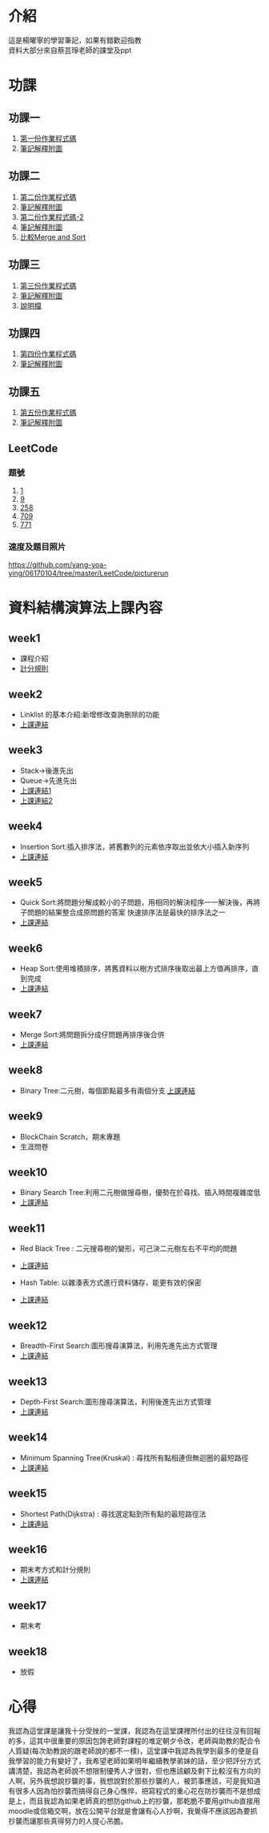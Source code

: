 # 介紹
這是楊曜寧的學習筆記，如果有錯歡迎指教  
資料大部分來自蔡芸琤老師的課堂及ppt
# 功課
## 功課一
   1. [第一份作業程式碼](https://github.com/yang-yoa-ying/06170104/blob/master/HW1/QuickSort.ipynb "Title")
   2. [筆記解釋附圖](https://github.com/yang-yoa-ying/06170104/blob/master/HW1/README.md "Title")
## 功課二
   1. [第二份作業程式碼](https://github.com/yang-yoa-ying/06170104/blob/master/HW2/heap_sort_06170104.py "Title")
   2. [筆記解釋附圖](https://github.com/yang-yoa-ying/06170104/blob/master/HW2/Heapsort.md "Title")
   3. [第二份作業程式碼-2](https://github.com/yang-yoa-ying/06170104/blob/master/HW2/merge_sort_06170104.py "Title")
   4. [筆記解釋附圖](https://github.com/yang-yoa-ying/06170104/blob/master/HW2/Mergesort.md "Title")
   5. [比較Merge and Sort](https://github.com/yang-yoa-ying/06170104/blob/master/HW2/merge_sort_06170104.py "Title")
## 功課三
   1. [第三份作業程式碼](https://github.com/yang-yoa-ying/06170104/blob/master/HW3/binary_search_tree_06170104.py"Title")
   2. [筆記解釋附圖](https://github.com/yang-yoa-ying/06170104/blob/master/HW3/%E6%B5%81%E7%A8%8B%E5%9C%96%E8%88%87%E5%AD%B8%E7%BF%92%E6%AD%B7%E7%A8%8B%26BST%E5%8E%9F%E7%90%86.md "Title")
   3. [說明檔](https://github.com/yang-yoa-ying/06170104/blob/master/HW3/binary_search_tree%E6%96%B0%E5%A2%9E%E3%80%81%E5%88%AA%E9%99%A4%E3%80%81%E6%9F%A5%E8%A9%A2%E5%92%8C%E4%BF%AE%E6%94%B9%E8%AA%AA%E6%98%8E.md "Title")
## 功課四
   1. [第四份作業程式碼](https://github.com/yang-yoa-ying/06170104/blob/master/HW4/hash_table_06170104.py "Title")
   2. [筆記解釋附圖](https://github.com/yang-yoa-ying/06170104/blob/master/HW4/%E5%8E%9F%E7%90%86%E6%B5%81%E7%A8%8B%E5%9C%96%E5%8F%8A%E5%AD%B8%E7%BF%92%E6%AD%B7%E7%A8%8B.md "Title")
## 功課五
   1. [第五份作業程式碼](https://github.com/yang-yoa-ying/06170104/blob/master/HW5/BFS_06170104.py "Title")
   2. [筆記解釋附圖](https://github.com/yang-yoa-ying/06170104/blob/master/HW5/%E6%B5%81%E7%A8%8B%E5%9C%96%E3%80%81%E5%AD%B8%E7%BF%92%E6%AD%B7%E7%A8%8B%E8%88%87BFS%E5%92%8CDFS%E4%B9%8B%E6%AF%94%E8%BC%83.md "Title")
## LeetCode
### 題號
   1. [1](https://github.com/yang-yoa-ying/06170104/blob/master/LeetCode/1.py "Title")
   2. [9](https://github.com/yang-yoa-ying/06170104/blob/master/LeetCode/9.py "Title")
   3. [258](https://github.com/yang-yoa-ying/06170104/blob/master/LeetCode/258.py "Title")
   4. [709](https://github.com/yang-yoa-ying/06170104/blob/master/LeetCode/709.py "Title")
   5. [771](https://github.com/yang-yoa-ying/06170104/blob/master/LeetCode/771.py "Title")
### 速度及題目照片
https://github.com/yang-yoa-ying/06170104/tree/master/LeetCode/picturerun 

# 資料結構演算法上課內容
## week1
* 課程介紹
* [計分規則](https://docs.google.com/presentation/d/e/2PACX-1vQyAFfgCNbBPBDWV_Xbahc2CtMBr_v-jfffAhaOWw2SntBRd2kJtLZZgdYoRfEZD7flCo4ilfO_msKX/pub?start=false&loop=false&delayms=3000&slide=id.p "Title")

## week2
* Linklist 的基本介紹:新增修改查詢刪除的功能
* [上課連結](https://docs.google.com/presentation/d/e/2PACX-1vTB218-EdUZ5jpNz6Uv4TOZQc37Y281v128_aRcWC6EhkTQs5bS8fh7yysmcuzb9R2QPN6_PDshFWL_/pub?start=false&loop=false&delayms=3000&slide=id.p "Title")

## week3
* Stack->後進先出
* Queue->先進先出
* [上課連結1](https://docs.google.com/presentation/d/e/2PACX-1vRBr7b06XjLvDws-d-4ZjBCm_3aL_q3gKbKy2DRoOtIXwz-EApyndHBPbLme_e5V12ZNl1hDikuzEYW/pub?start=false&loop=false&delayms=3000&slide=id.p "Title")
* [上課連結2](https://docs.google.com/presentation/d/e/2PACX-1vQ1hb79im0vqpApCttGnXAFRT8SqH9HQP0b_oyVRCV8SVyiHLkHJjidYGAfxkvq468QMumFIDdTeiB-/pub?start=false&loop=false&delayms=3000&slide=id.p "Title")

## week4
* Insertion Sort:插入排序法，將舊數列的元素依序取出並依大小插入新序列
* [上課連結](https://docs.google.com/presentation/d/e/2PACX-1vQOTMDM-5-OUaGfnLUOFVgefFwSVRplSwnbicp0CXOQrB5H8RM_1Aq8o_4JxHlncEmhjvqk3tzcoB7s/pub?start=false&loop=false&delayms=3000&slide=id.p "Title")

## week5
* Quick Sort:將問題分解成較小的子問題，用相同的解決程序一一解決後，再將子問題的結果整合成原問題的答案
快速排序法是最快的排序法之一
* [上課連結](https://docs.google.com/presentation/d/e/2PACX-1vSqz8sTxT4xyjgiz-htLvZd7FZ_5ZzgKf60pFEoNLU5S77JxrsGJ2vd15CdxlfLtT3g2aizHP-Ebk9b/pub?start=false&loop=false&delayms=3000&slide=id.p "Title")

## week6
* Heap Sort:使用堆積排序，將舊資料以樹方式排序後取出最上方值再排序，直到完成
* [上課連結](https://docs.google.com/presentation/d/e/2PACX-1vRAGwnUvg6BcXoML5u9f4gO6YKcz0vXf7bDnPho_S7mG5D0SBR78djt91RKUPMxqNfkVIcu3l5WCXPh/pub?start=false&loop=false&delayms=3000&slide=id.p "Title")

## week7
* Merge Sort:將問題拆分成仔問題再排序後合併
* [上課連結](https://docs.google.com/presentation/d/e/2PACX-1vToxkEzc1H1RT5MI9G941KQFBC7GO_Efn95wTqXLEdr3LDBSNcQb-M46IOC-_RzZih6IBEwwy3rWQuE/pub?start=false&loop=false&delayms=3000&slide=id.p "Title")
   
## week8
* Binary Tree:二元樹，每個節點最多有兩個分支
[上課連結](https://docs.google.com/presentation/d/e/2PACX-1vSC3P8sGElP48mJTjqT309470SmTFBwJXWsU9hTX2hg5tVpiG4yC703qA7ibPep-Qakmm2Mw_F-ScZh/pub?start=false&loop=false&delayms=3000&slide=id.p "Title")

## week9
* BlockChain Scratch，期末專題
* 生涯問卷

## week10
* Binary Search Tree:利用二元樹做搜尋樹，優勢在於尋找、插入時間複雜度低
* [上課連結](https://docs.google.com/presentation/d/e/2PACX-1vQgUh73yvSdxAvMH50DHWJ5lsCX8-daMxtoltU9rYW7xCmqYz2A1wOv0Vcx_F9KO5ZUvZBv3IF1TjGi/pub?start=false&loop=false&delayms=3000&slide=id.p "Title")

## week11
* Red Black Tree : 二元搜尋樹的變形，可己決二元樹左右不平均的問題
* [上課連結](https://docs.google.com/presentation/d/e/2PACX-1vRxyJRARq0BNuGJq_o2cUHIXBWrRSZrAOyXOSt9qCTSjQtyp8XqFq3VuNn3gCt3sXenOZmWLqIjcyFs/pub?start=false&loop=false&delayms=3000&slide=id.p "Title")

* Hash Table: 以雜湊表方式進行資料儲存，能更有效的保密
* [上課連結](https://docs.google.com/presentation/d/e/2PACX-1vT1HO9Nl475k2bR0l1x8_Tr4V5Wzx0BEqp9bpmHckvj8kTeJehhYVlOJUDVPhLQm6kjGCJ_sLMSBUw5/pub?start=false&loop=false&delayms=3000&slide=id.p"Title")

## week12
* Breadth-First Search:圖形搜尋演算法，利用先進先出方式管理
* [上課連結](https://docs.google.com/presentation/d/e/2PACX-1vSYJYXUXvGAeTZ5fknxj_-EPm3zxgy4ITdImrXzy63Y-iZgs8uwVNmOaZlnx9fUNzsbo8kphvMTa0c4/pub?start=false&loop=false&delayms=3000&slide=id.p "Title")

## week13
* Depth-First Search:圖形搜尋演算法，利用後進先出方式管理
* [上課連結](https://docs.google.com/presentation/d/e/2PACX-1vTma_vOZyE70O23KWw4I4Y78aAaT5fJSTq7Mae912kCwka_u5ZMWPoo14D86-x-57kZPbb6hAGktSW4/pub?start=false&loop=false&delayms=3000&slide=id.p "Title")

## week14
* Minimum Spanning Tree(Kruskal) : 尋找所有點相連但無迴圈的最短路徑
* [上課連結](https://docs.google.com/presentation/d/e/2PACX-1vTorNDEyhYA4ZAt5jEqOmFs2cQiUAYvkTp-R0DOn9B3c1MuUecV-a1wNakFIrJxA6AoUFGzbl3OQBIJ/pub?start=false&loop=false&delayms=3000&slide=id.p "Title")

## week15
* Shortest Path(Dijkstra) : 尋找選定點到所有點的最短路徑法
* [上課連結](https://docs.google.com/presentation/d/e/2PACX-1vTgHO5AkHJS6iN6bnnBMMdHv6E4rabnrC0KwyTRfjad8Ab3IQjbnGvZuQOjDC9t7nKqeroiwcuasJrI/pub?start=false&loop=false&delayms=3000&slide=id.p "Title")

## week16
* 期末考方式和計分規則
* [上課連結](https://docs.google.com/presentation/d/e/2PACX-1vSkbZghFr5Y3VG3b-BKCZiLNHyhcMIxFmNDHn-tgWQqH4vaGjulKASn_ex_LLDJwxPIRCacGQnBRYrI/pub?start=false&loop=false&delayms=3000&slide=id.p "Title")

## week17
* 期末考

## week18

* 放假

# 心得
我認為這堂課是讓我十分受挫的一堂課，我認為在這堂課裡所付出的往往沒有回報的多，這其中很重要的原因包誇老師對課程的堆定朝夕令改，老師與助教的配合令人質疑(每次助教說的跟老師說的都不一樣)，這堂課中我認為我學到最多的便是自我學習的能力有變好了，我希望老師如果明年繼續教學弟妹的話，至少把評分方式講清楚，我認為老師說不想限制優秀人才很對，但也應該顧及剩下比較沒有方向的人啊，另外我想說抄襲的事，我想說對於那些抄襲的人，被罰事應該，可是我知道有很多人因為怕抄襲而搞得自己身心憔悴，把寫程式的重心花在防抄襲而不是想成是上，而且我認為如果老師真的想防github上的抄襲，那乾脆不要用github直接用moodle或信箱交啊，放在公開平台就是會讓有心人抄啊，我覺得不應該因為要抓抄襲而讓那些真得努力的人提心吊膽。

